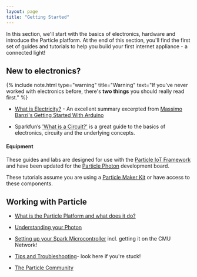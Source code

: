 ```yaml
---
layout: page
title: "Getting Started"
---
```


In this section, we'll start with the basics of electronics, hardware and introduce the Particle platform. At the end of this section, you'll find the first set of guides and tutorials to help you build your first internet appliance - a connected light!

## New to electronics?

{% include note.html type="warning" title="Warning" text="If you've never worked with electronics before, there's __two things__ you should really read first." %}

* [What is Electricity?](https://drive.google.com/file/d/0B6TEooUr0_sSd2FNMVQ3eFFpVGM/view?usp=sharing) - An excellent summary excerpted from [Massimo Banzi's Getting Started With Arduino](http://phylab.fudan.edu.cn/lib/exe/fetch.php?media=yuandi:arduino:getting_started_with_arduino_v2.pdf)

* Sparkfun’s ['What is a Circuit?'](https://learn.sparkfun.com/tutorials/what-is-a-circuit?_ga=1.33498942.1082077783.1413566402) is a great guide to the basics of electronics, circuity and the underlying concepts. 

#### Equipment

These guides and labs are designed for use with the [Particle IoT Framework](http://particle.io) and have been updated for the [Particle Photon](https://www.particle.io/prototype#photon) development board.

These tutorials assume you are using a [Particle Maker Kit](https://store.particle.io/collections/shields-and-kits) or have access to these components. 

## Working with Particle

* [What is the Particle Platform and what does it do?](/getting-started/the-particle-platform)

* [Understanding your Photon]()

* [Setting up your Spark Microcontroller]() incl. getting it on the CMU Network!

* [Tips and Troubleshooting](/faq)- look here if you're stuck!

* [The Particle Community](/getting-started/the-particle-community)

